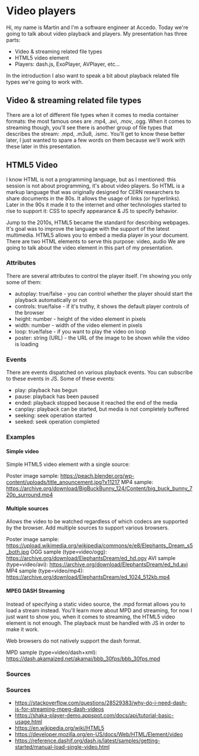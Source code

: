 # Video players

Hi, my name is Martin and I'm a software engineer at Accedo.
Today we're going to talk about video playback and players.
My presentation has three parts:

- Video & streaming related file types
- HTML5 video element
- Players: dash.js, ExoPlayer, AVPlayer, etc...

In the introduction I also want to speak a bit about playback related file types we're going to work with.

## Video & streaming related file types

There are a lot of different file types when it comes to media container formats: the most famous ones are .mp4, .avi, .mov, .ogg.
When it comes to streaming though, you'll see there is another group of file types that describes the stream: .mpd, .m3u8, .ismc.
You'll get to know these better later, I just wanted to spare a few words on them because we'll work with these later in this presentation.

## HTML5 Video

I know HTML is not a programming language, but as I mentioned: this session is not about programming, it's about video players.
So HTML is a markup language that was originally designed for CERN researchers to share documents in the 80s. It allows the usage of links (or hyperlinks).
Later in the 90s it made it to the internet and other technologies started to rise to support it: CSS to specify appearance & JS to specify behavior.

Jump to the 2010s, HTML5 became the standard for describing webpages. It's goal was to improve the language with the support of the latest multimedia.
HTML5 allows you to embed a media player in your document. There are two HTML elements to serve this purpose: video, audio
We are going to talk about the video element in this part of my presentation.

### Attributes

There are several attributes to control the player itself. I'm showing you only some of them:

- autoplay: true/false  - you can control whether the player should start the playback automatically or not
- controls: true/false  - if it's truthy, it shows the default player controls of the browser
- height: number        - height of the video element in pixels
- width: number         - width of the video element in pixels
- loop: true/false      - if you want to play the video on loop
- poster: string (URL)  - the URL of the image to be shown while the video is loading

### Events

There are events dispatched on various playback events. You can subscribe to these events in JS. Some of these events:

- play: playback has begun
- pause: playback has been paused
- ended: playback stopped because it reached the end of the media
- canplay: playback can be started, but media is not completely buffered
- seeking: seek operation started
- seeked: seek operation completed

### Examples

#### Simple video

Simple HTML5 video element with a single source:

Poster image sample: <https://peach.blender.org/wp-content/uploads/title_anouncement.jpg?x11217>
MP4 sample: <https://archive.org/download/BigBuckBunny_124/Content/big_buck_bunny_720p_surround.mp4>

#### Multiple sources

Allows the video to be watched regardless of which codecs are supported by the browser.
Add multiple sources to support various browsers.

Poster image sample: <https://upload.wikimedia.org/wikipedia/commons/e/e8/Elephants_Dream_s5_both.jpg>
OGG sample (type=video/ogg): <https://archive.org/download/ElephantsDream/ed_hd.ogv>
AVI sample (type=video/avi): <https://archive.org/download/ElephantsDream/ed_hd.avi>
MP4 sample (type=video/mp4): <https://archive.org/download/ElephantsDream/ed_1024_512kb.mp4>

#### MPEG DASH Streaming

Instead of specifying a static video source, the .mpd format allows you to load a stream instead.
You'll learn more about MPD and streaming, for now I just want to show you, when it comes to streaming,
the HTML5 video element is not enough. The playback must be handled with JS in order to make it work.

Web browsers do not natively support the dash format.

MPD sample (type=video/dash+xml): <https://dash.akamaized.net/akamai/bbb_30fps/bbb_30fps.mpd>

### Sources

### Sources

- <https://stackoverflow.com/questions/28529383/why-do-i-need-dash-js-for-streaming-mpeg-dash-videos>
- <https://shaka-player-demo.appspot.com/docs/api/tutorial-basic-usage.html>
- <https://en.wikipedia.org/wiki/HTML5>
- <https://developer.mozilla.org/en-US/docs/Web/HTML/Element/video>
- <https://reference.dashif.org/dash.js/latest/samples/getting-started/manual-load-single-video.html>

